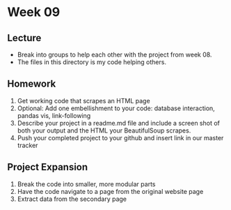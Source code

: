 # Week 09

## Lecture
* Break into groups to help each other with the project from week 08.
* The files in this directory is my code helping others.

## Homework
1. Get working code that scrapes an HTML page
2. Optional: Add one embellishment to your code: database interaction, pandas vis, link-following
3. Describe your project in a readme.md file and include a screen shot of both your output and the HTML your BeautifulSoup scrapes. 
4. Push your completed project to your github and insert link in our master tracker 

## Project Expansion
1. Break the code into smaller, more modular parts
2. Have the code navigate to a page from the original website page
3. Extract data from the secondary page

